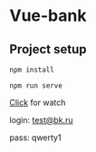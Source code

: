 # Vue-bank

## Project setup
```
npm install 
```
```
npm run serve
```
[Click](https://yarkirs.ru/) for watch 

login: test@bk.ru

pass: qwerty1
